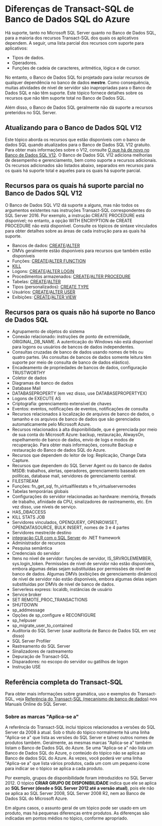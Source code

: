 <properties
   pageTitle="Sem suporte no T-SQL de Banco de Dados SQL do Azure | Microsoft Azure"
   description="Instruções Transact-SQL que têm suporte menor que o total pelo Banco de Dados SQL"
   services="sql-database"
   documentationCenter=""
   authors="BYHAM"
   manager="jeffreyg"
   editor=""
   tags=""/>

<tags
   ms.service="sql-database"
   ms.devlang="na"
   ms.topic="article"
   ms.tgt_pltfrm="na"
   ms.workload="data-management"
   ms.date="02/16/2016"
   ms.author="rick.byham@microsoft.com"/>

# Diferenças de Transact-SQL de Banco de Dados SQL do Azure


Há suporte, tanto no Microsoft SQL Server quanto no Banco de Dados SQL, para a maioria dos recursos Transact-SQL dos quais os aplicativos dependem. A seguir, uma lista parcial dos recursos com suporte para aplicativos:

- Tipos de dados.
- Operadores.
- Funções de cadeia de caracteres, aritmética, lógica e de cursor.

No entanto, o Banco de Dados SQL foi projetado para isolar recursos de qualquer dependência no banco de dados **mestre**. Como consequência, muitas atividades de nível de servidor são inapropriadas para o Banco de Dados SQL e não têm suporte. Este tópico fornece detalhes sobre os recursos que não têm suporte total no Banco de Dados SQL.

Além disso, o Banco de Dados SQL geralmente não dá suporte a recursos preteridos no SQL Server.

## Atualizando para o Banco de Dados SQL V12

Este tópico aborda os recursos que estão disponíveis com o banco de dados SQL quando atualizados para o Banco de Dados SQL V12 gratuito. Para obter mais informações sobre o V12, consulte [O que há de novo no Banco de Dados SQL V12](sql-database-v12-whats-new.md). O Banco de Dados SQL V12 adiciona melhorias de desempenho e gerenciamento, bem como suporte a recursos adicionais. Os recursos adicionados são listados abaixo, separados em recursos para os quais há suporte total e aqueles para os quais há suporte parcial.

## Recursos para os quais há suporte parcial no Banco de Dados SQL V12

O Banco de Dados SQL V12 dá suporte a alguns, mas não todos os argumentos existentes nas instruções Transact-SQL correspondentes do SQL Server 2016. Por exemplo, a instrução CREATE PROCEDURE está disponível; no entanto, a opção WITH ENCRYPTION de CREATE PROCEDURE não está disponível. Consulte os tópicos de sintaxe vinculados para obter detalhes sobre as áreas de cada instrução para as quais há suporte.

- Bancos de dados: [CREATE](https://msdn.microsoft.com/library/dn268335.aspx)/[ALTER](https://msdn.microsoft.com/library/ms174269.aspx)
- DMVs geralmente estão disponíveis para recursos que também estão disponíveis
- Funções: [CREATE](https://msdn.microsoft.com/library/ms186755.aspx)/[ALTER FUNCTION](https://msdn.microsoft.com/library/ms186967.aspx)
- [KILL](https://msdn.microsoft.com/library/ms173730.aspx) 
- Logons: [CREATE](https://msdn.microsoft.com/library/ms189751.aspx)/[ALTER LOGIN](https://msdn.microsoft.com/library/ms189828.aspx)
- Procedimentos armazenados: [CREATE](https://msdn.microsoft.com/library/ms187926.aspx)/[ALTER PROCEDURE](https://msdn.microsoft.com/library/ms189762.aspx)
- Tabelas: [CREATE](https://msdn.microsoft.com/library/dn305849.aspx)/[ALTER](https://msdn.microsoft.com/library/ms190273.aspx)
- Tipos (personalizados): [CREATE TYPE](https://msdn.microsoft.com/library/ms175007.aspx)
- Usuários: [CREATE](https://msdn.microsoft.com/library/ms173463.aspx)/[ALTER USER](https://msdn.microsoft.com/library/ms176060.aspx)
- Exibições: [CREATE](https://msdn.microsoft.com/library/ms187956.aspx)/[ALTER VIEW](https://msdn.microsoft.com/library/ms173846.aspx)

## Recursos para os quais não há suporte no Banco de Dados SQL

- Agrupamento de objetos do sistema
- Conexão relacionado: instruções de ponto de extremidade, ORIGINAL\_DB\_NAME. A autenticação do Windows não está disponível para logons ou usuários de bancos de dados independentes.
- Consultas cruzadas de banco de dados usando nomes de três ou quatro partes. (As consultas de bancos de dados somente leitura têm suporte por meio de consulta de banco de dados elástico).
- Encadeamento de propriedades de bancos de dados, configuração TRUSTWORTHY
- Coletor de dados
- Diagramas de banco de dados
- Database Mail
- DATABASEPROPERTY (em vez disso, use DATABASEPROPERTYEX)
- Logons de EXECUTE AS
- Criptografia: gerenciamento extensível de chaves
- Eventos: eventos, notificações de eventos, notificações de consulta
- Recursos relacionados à localização de arquivos de banco de dados, o tamanho e os arquivos de banco de dados que são gerenciados automaticamente pelo Microsoft Azure.
- Recursos relacionados à alta disponibilidade, que é gerenciada por meio de sua conta do Microsoft Azure: backup, restauração, AlwaysOn, espelhamento de banco de dados, envio de logs e modos de recuperação. Para obter mais informações, consulte Backup e restauração do Banco de dados SQL do Azure.
- Recursos que dependem do leitor de log: Replicação, Change Data Capture.
- Recursos que dependem do SQL Server Agent ou do banco de dados MSDB: trabalhos, alertas, operadores, gerenciamento baseado em políticas, database mail, servidores de gerenciamento central.
- FILESTREAM
- Funções: fn\_get\_sql, fn\_virtualfilestats e fn\_virtualservernodes
- Tabelas temporárias globais
- Configurações do servidor relacionadas ao hardware: memória, threads de trabalho, afinidade da CPU, sinalizadores de rastreamento, etc. Em vez disso, use níveis de serviço.
- HAS\_DBACCESS
- KILL STATS JOB
- Servidores vinculados, OPENQUERY, OPENROWSET, OPENDATASOURCE, BULK INSERT, nomes de 3 e 4 partes
- Servidores mestre/de destino
- [integração CLR com o SQL Server](http://msdn.microsoft.com/library/ms254963.aspx) do .NET framework
- Administrador de recursos
- Pesquisa semântica
- Credenciais do servidor
- Itens no nível de servidor: funções de servidor, IS\_SRVROLEMEMBER, sys.login\_token. Permissões de nível de servidor não estão disponíveis, embora algumas delas sejam substituídas por permissões de nível de banco de dados. Algumas DMVs (exibições de gerenciamento dinâmico) de nível de servidor não estão disponíveis, embora algumas delas sejam substituídas por DMVs de nível de banco de dados.
- Serverless express: localdb, instâncias de usuário
- Service broker
- SET REMOTE\_PROC\_TRANSACTIONS
- SHUTDOWN
- sp\_addmessage
- Opções de sp\_configure e RECONFIGURE
- sp\_helpuser
- sp\_migrate\_user\_to\_contained
- Auditoria do SQL Server (usar auditoria de Banco de Dados SQL em vez disso)
- SQL Server Profiler
- Rastreamento do SQL Server
- Sinalizadores de rastreamento
- Depuração de Transact-SQL
- Disparadores: no escopo do servidor ou gatilhos de logon
- Instrução USE


## Referência completa do Transact-SQL

Para obter mais informações sobre gramática, uso e exemplos do Transact-SQL, veja [Referência do Transact-SQL (mecanismo de banco de dados)](https://msdn.microsoft.com/library/bb510741.aspx) nos Manuais Online do SQL Server.

### Sobre as marcas "Aplica-se a"

A referência do Transact-SQL inclui tópicos relacionados a versões do SQL Server da 2008 à atual. Sob o título do tópico normalmente há uma linha "Aplica-se a" que lista as versões do SQL Server e talvez outros nomes de produtos também. Geralmente, as mesmas marcas "Aplica-se a" também listam o Banco de Dados SQL do Azure. Se uma "Aplica-se a" não lista um Banco de Dados SQL do Azure, o conteúdo do tópico não se aplica ao Banco de dados SQL do Azure. Às vezes, você poderá ver uma linha "Aplica-se a" que lista vários produtos, cada um com um pequeno ícone para indicar se o tópico se aplica a cada produto.

 Por exemplo, grupos de disponibilidade foram introduzidos no SQL Server 2012. O tópico **CRIAR GRUPO DE DISPONIBILIDADE** indica que ele se aplica ao **SQL Server (desde o SQL Server 2012 até a versão atual)**, pois ele não se aplica ao SQL Server 2008, SQL Server 2008 R2, nem ao Banco de Dados SQL do Microsoft Azure.

Em alguns casos, o assunto geral de um tópico pode ser usado em um produto, mas há pequenas diferenças entre produtos. As diferenças são indicadas em pontos médios no tópico, conforme apropriado.

<!---HONumber=AcomDC_0218_2016-->